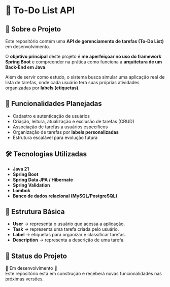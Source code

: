 # 📝 To-Do List API

## 📌 Sobre o Projeto
Este repositório contém uma **API de gerenciamento de tarefas (To-Do List)** em desenvolvimento.  

O **objetivo principal** deste projeto é **me aperfeiçoar no uso do framework Spring Boot** e compreender na prática como funciona a **arquitetura de um Back-End em Java**.  

Além de servir como estudo, o sistema busca simular uma aplicação real de lista de tarefas, onde cada usuário terá suas próprias atividades organizadas por **labels (etiquetas)**.

## 🚀 Funcionalidades Planejadas
- Cadastro e autenticação de usuários  
- Criação, leitura, atualização e exclusão de tarefas (CRUD)  
- Associação de tarefas a usuários específicos  
- Organização de tarefas por **labels personalizadas**  
- Estrutura escalável para evolução futura  

## 🛠️ Tecnologias Utilizadas
- **Java 21**  
- **Spring Boot**  
- **Spring Data JPA / Hibernate**
- **Spring Validation**
- **Lombok**  
- **Banco de dados relacional (MySQL/PostgreSQL)**


## 📂 Estrutura Básica
- **User** → representa o usuário que acessa a aplicação.
- **Task** → representa uma tarefa criada pelo usuário.
- **Label** → etiquetas para organizar e classificar tarefas.
- **Description** → representa a descrição de uma tarefa.

## 📌 Status do Projeto
🚧 Em desenvolvimento 🚧  
Este repositório está em construção e receberá novas funcionalidades nas próximas versões.  

